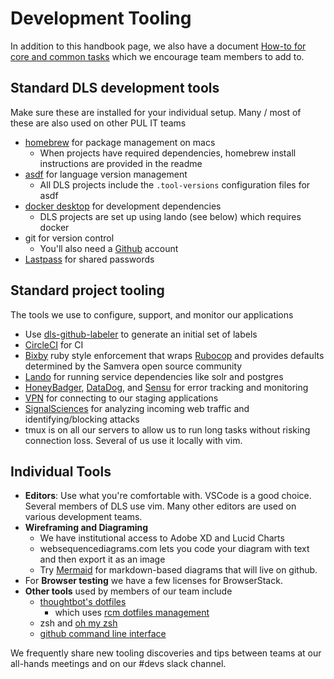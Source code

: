 # Development Tooling

In addition to this handbook page, we also have a document [How-to for core and
common
tasks](https://docs.google.com/document/d/1PRgujNUnLNklfXjWeQ4TeyxG3sULDCVfKR1x29HH9j0/edit#) which we encourage team members to add to.

## Standard DLS development tools
Make sure these are installed for your individual setup. Many / most of these are also used on other PUL IT teams

* [homebrew](https://brew.sh/) for package management on macs
  * When projects have required dependencies, homebrew install instructions are provided in the readme
* [asdf](https://asdf-vm.com/) for language version management
  * All DLS projects include the `.tool-versions` configuration files for asdf
* [docker desktop](https://www.docker.com/products/docker-desktop/) for development dependencies
  * DLS projects are set up using lando (see below) which requires docker
* git for version control
  * You'll also need a [Github](https://github.com/pulibrary) account
* [Lastpass](https://informationsecurity.princeton.edu/LastPass) for shared passwords

## Standard project tooling

The tools we use to configure, support, and monitor our applications

* Use [dls-github-labeler](https://github.com/pulibrary/dls-github-labeler) to generate an initial set of labels
* [CircleCI](https://circleci.com/gh/pulibrary) for CI
* [Bixby](https://github.com/samvera-labs/bixby) ruby style enforcement that wraps [Rubocop](https://github.com/bbatsov/rubocop) and provides defaults determined by the Samvera open source community
* [Lando](https://lando.dev/) for running service dependencies like solr and postgres
* [HoneyBadger](https://www.honeybadger.io/), [DataDog](https://app.datadoghq.com/), and [Sensu](https://lib-monitor.princeton.edu/dashboard) for error tracking and monitoring
* [VPN](https://princeton.service-now.com/snap?sys_id=6023&id=kb_article) for connecting to our staging applications
* [SignalSciences](https://dashboard.signalsciences.net/) for analyzing incoming web traffic and identifying/blocking attacks
* tmux is on all our servers to allow us to run long tasks without risking
  connection loss. Several of us use it locally with vim.

## Individual Tools

* __Editors__: Use what you're comfortable with. VSCode is a good choice. Several members of DLS use vim. Many other editors are used on various development teams.
* __Wireframing and Diagraming__
  * We have institutional access to Adobe XD and Lucid Charts
  * websequencediagrams.com lets you code your diagram with text and then export
    it as an image
  * Try [Mermaid](https://github.blog/2022-02-14-include-diagrams-markdown-files-mermaid/) for markdown-based diagrams that will live on github.
* For __Browser testing__ we have a few licenses for BrowserStack.
* __Other tools__ used by members of our team include
  * [thoughtbot's dotfiles](https://github.com/thoughtbot/dotfiles)
    * which uses [rcm dotfiles management](https://github.com/thoughtbot/rcm)
  * zsh and [oh my zsh](https://ohmyz.sh/)
  * [github command line interface](https://github.com/cli/cli)

We frequently share new tooling discoveries and tips between teams at our all-hands
meetings and on our #devs slack channel.
